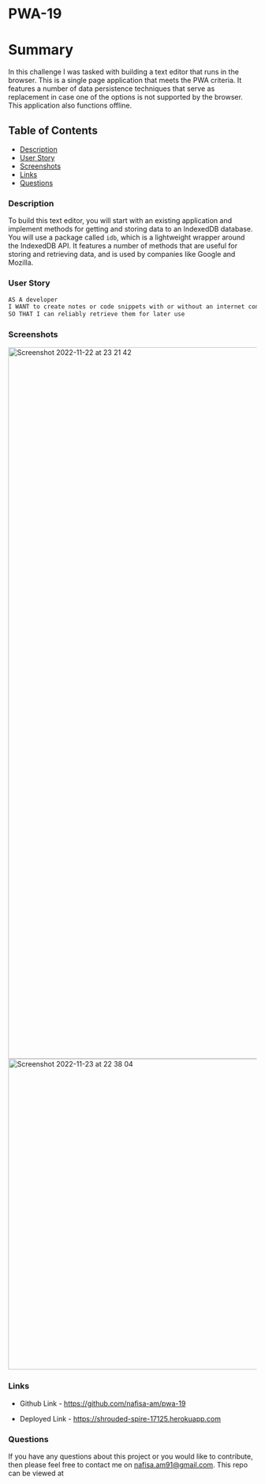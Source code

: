 # PWA-19

# Summary

In this challenge I was tasked with building a text editor that runs in the browser. This is a single page application that meets the PWA criteria. It features a number of data persistence techniques that serve as replacement in case one of the options is not supported by the browser. This application also functions offline.


## Table of Contents 

- [Description](#description)
- [User Story](#user-story)
- [Screenshots](#screenshots)
- [Links](#flags)
- [Questions](#questions)


### Description  

To build this text editor, you will start with an existing application and implement methods for getting and storing data to an IndexedDB database. You will use a package called `idb`, which is a lightweight wrapper around the IndexedDB API. It features a number of methods that are useful for storing and retrieving data, and is used by companies like Google and Mozilla.


### User Story

```md
AS A developer
I WANT to create notes or code snippets with or without an internet connection
SO THAT I can reliably retrieve them for later use
```


### Screenshots

<img width="1440" alt="Screenshot 2022-11-22 at 23 21 42" src="https://user-images.githubusercontent.com/108237958/203448299-8411bc92-130f-4ef2-9d20-4d10571593dc.png">

<img width="629" alt="Screenshot 2022-11-23 at 22 38 04" src="https://user-images.githubusercontent.com/108237958/203657845-2bb423ae-c592-471b-ad09-18fc126bf019.png">



### Links 

- Github Link - https://github.com/nafisa-am/pwa-19

- Deployed Link - https://shrouded-spire-17125.herokuapp.com


### Questions 

If you have any questions about this project or you would like to contribute, then please feel free to contact me on nafisa.am91@gmail.com. This repo can be viewed at 
